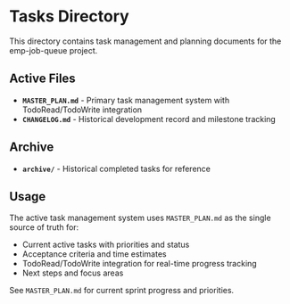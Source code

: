 # Tasks Directory

This directory contains task management and planning documents for the emp-job-queue project.

## Active Files

- **`MASTER_PLAN.md`** - Primary task management system with TodoRead/TodoWrite integration
- **`CHANGELOG.md`** - Historical development record and milestone tracking

## Archive

- **`archive/`** - Historical completed tasks for reference

## Usage

The active task management system uses `MASTER_PLAN.md` as the single source of truth for:
- Current active tasks with priorities and status
- Acceptance criteria and time estimates  
- TodoRead/TodoWrite integration for real-time progress tracking
- Next steps and focus areas

See `MASTER_PLAN.md` for current sprint progress and priorities.